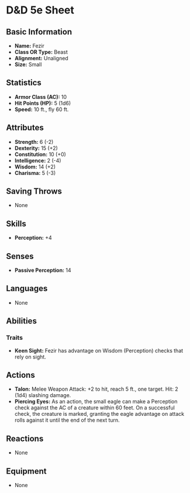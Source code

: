 # D&D 5e Sheet
## Basic Information
- **Name:** Fezir
- **Class OR Type:** Beast
- **Alignment:** Unaligned
- **Size:** Small

## Statistics
- **Armor Class (AC):** 10
- **Hit Points (HP):** 5 (1d6)
- **Speed:** 10 ft., fly 60 ft.

## Attributes
- **Strength:** 6 (-2)
- **Dexterity:** 15 (+2)
- **Constitution:** 10 (+0)
- **Intelligence:** 2 (-4)
- **Wisdom:** 14 (+2)
- **Charisma:** 5 (-3)

## Saving Throws
- None

## Skills
- **Perception:** +4

## Senses
- **Passive Perception:** 14

## Languages
- None

## Abilities
### Traits
- **Keen Sight:** Fezir has advantage on Wisdom (Perception) checks that rely on sight.

## Actions
- **Talon:** Melee Weapon Attack: +2 to hit, reach 5 ft., one target. Hit: 2 (1d4) slashing damage.
- **Piercing Eyes:** As an action, the small eagle can make a Perception check against the AC of a creature within 60 feet. On a successful check, the creature is marked, granting the eagle advantage on attack rolls against it until the end of the next turn.

## Reactions
- None

## Equipment
- None
